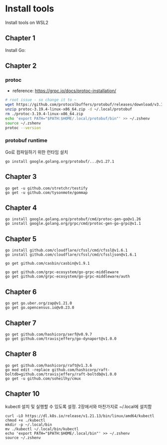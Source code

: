 # Install tools

Install tools on WSL2

## Chapter 1

Install Go: 

## Chapter 2

### protoc

- reference: https://grpc.io/docs/protoc-installation/

```zsh
# root issue - so change it to ~
wget https://github.com/protocolbuffers/protobuf/releases/download/v3.19.4/protoc-3.19.4-linux-x86_64.zip
unzip protoc-3.19.4-linux-x86_64.zip -d ~/.local/protobuf
rm ./protoc-3.19.4-linux-x86_64.zip
echo 'export PATH="$PATH:$HOME/.local/protobuf/bin"' >> ~/.zshenv
source ~/.zshenv
protoc --version
```

### protobuf runtime

Go로 컴파일하기 위한 런타임 설치 

```
go install google.golang.org/protobuf/...@v1.27.1
```

## Chapter 3

```
go get -u github.com/stretchr/testify
go get -u github.com/tysonmote/gommap

```

## Chapter 4

```
go install google.golang.org/protobuf/cmd/protoc-gen-go@v1.26
go install google.golang.org/grpc/cmd/protoc-gen-go-grpc@v1.1

```

## Chapter 5

```
go install github.com/cloudflare/cfssl/cmd/cfssl@v1.6.1
go install github.com/cloudflare/cfssl/cmd/cfssljson@v1.6.1

go get github.com/casbin/casbin@v1.9.1

go get github.com/grpc-ecosystem/go-grpc-middleware
go get github.com/grpc-ecosystem/go-grpc-middleware/auth
```

## Chapter 6

```
go get go.uber.org/zap@v1.21.0
go get go.opencensus.io@v0.23.0
```

## Chapter 7

```
go get github.com/hashicorp/serf@v0.9.7
go get github.com/travisjeffery/go-dynaport@v1.0.0
```

## Chapter 8

```
go get github.com/hashicorp/raft@v1.3.6
go mod edit -replace github.com/hashicorp/raft-boltdb=github.com/travisjeffery/raft-boltdb@v1.0.0
go get -u github.com/soheilhy/cmux
```

## Chapter 10

kubectl 설치 및 실행할 수 있도록 설정. 
2장에서와 마찬가지로 ~/.local에 설치함

```
curl -LO https://dl.k8s.io/release/v1.21.13/bin/linux/amd64/kubectl
chmod +x ./kubectl
mkdir -p ~/.local/bin
mv ./kubectl ~/.local/bin/kubectl
echo 'export PATH="$PATH:$HOME/.local/bin"' >> ~/.zshenv
source ~/.zshenv
```